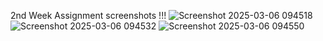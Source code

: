 2nd Week Assignment screenshots !!!
![Screenshot 2025-03-06 094518](https://github.com/user-attachments/assets/d7d3d35e-b4b1-428b-9796-89e36d96613f)
![Screenshot 2025-03-06 094532](https://github.com/user-attachments/assets/4d149bb3-d302-4cab-95b8-dc382d2a294f)
![Screenshot 2025-03-06 094550](https://github.com/user-attachments/assets/0b42437b-9866-46c3-b614-1977e96f22fa)
